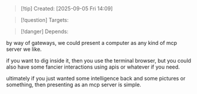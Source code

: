 
>[!tip] Created: [2025-09-05 Fri 14:09]

>[!question] Targets: 

>[!danger] Depends: 

by way of gateways, we could present a computer as any kind of mcp server we like.

if you want to dig inside it, then you use the terminal browser, but you could also have some fancier interactions using apis or whatever if you need.

ultimately if you just wanted some intelligence back and some pictures or something, then presenting as an mcp server is simple.
